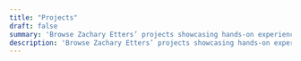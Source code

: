 ```yaml
---
title: "Projects"
draft: false
summary: 'Browse Zachary Etters’ projects showcasing hands-on experience in cybersecurity, network administration, cloud computing, and IT infrastructure.'
description: 'Browse Zachary Etters’ projects showcasing hands-on experience in cybersecurity, network administration, cloud computing, and IT infrastructure.'
---
```

